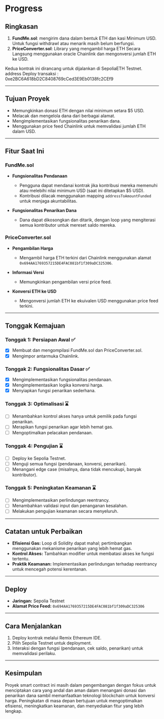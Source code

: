 # Progress

## Ringkasan
1. **FundMe.sol**: mengirim dana dalam bentuk ETH dan kasi Minimum USD. Untuk fungsi withdrawl atau menarik masih belum berfungsi.
2. **PriceConverter.sol**: Library yang mengambil harga ETH Secara Langsung menggunakan oracle Chainlink dan mengonversi jumlah ETH ke USD.

Kedua kontrak ini dirancang untuk dijalankan di SepoliaETH Testnet.
address Deploy transaksi : 0xe2BC6A618bD2C8408769cCed3E9Eb0138fc2CEf9

---

## Tujuan Proyek
- Memungkinkan donasi ETH dengan nilai minimum setara $5 USD.
- Melacak dan mengelola dana dari berbagai alamat.
- Mengimplementasikan fungsionalitas penarikan dana.
- Menggunakan price feed Chainlink untuk memvalidasi jumlah ETH dalam USD.

---

## Fitur Saat Ini

### FundMe.sol
- **Fungsionalitas Pendanaan**
  - Pengguna dapat mendanai kontrak jika kontribusi mereka memenuhi atau melebihi nilai minimum USD (saat ini ditetapkan $5 USD).
  - Kontribusi dilacak menggunakan mapping `addressToAmountFunded` untuk menjaga akuntabilitas.

- **Fungsionalitas Penarikan Dana**
  - Dana dapat dikosongkan dan ditarik, dengan loop yang mengiterasi semua kontributor untuk mereset saldo mereka.

### PriceConverter.sol
- **Pengambilan Harga**
  - Mengambil harga ETH terkini dari Chainlink menggunakan alamat `0x694AA1769357215DE4FAC081bf1f309aDC325306`.

- **Informasi Versi**
  - Memungkinkan pengambilan versi price feed.

- **Konversi ETH ke USD**
  - Mengonversi jumlah ETH ke ekuivalen USD menggunakan price feed terkini.

---

## Tonggak Kemajuan

### Tonggak 1: Persiapan Awal ✅
- [x] Membuat dan mengompilasi FundMe.sol dan PriceConverter.sol.
- [x] Mengimpor antarmuka Chainlink.

### Tonggak 2: Fungsionalitas Dasar ✅
- [x] Mengimplementasikan fungsionalitas pendanaan.
- [x] Mengimplementasikan logika konversi harga.
- [x] Menyiapkan fungsi penarikan sederhana.

### Tonggak 3: Optimalisasi ⌛
- [ ] Menambahkan kontrol akses hanya untuk pemilik pada fungsi penarikan.
- [ ] Merapikan fungsi penarikan agar lebih hemat gas.
- [ ] Mengoptimalkan pelacakan pendanaan.

### Tonggak 4: Pengujian ⌛
- [ ] Deploy ke Sepolia Testnet.
- [ ] Menguji semua fungsi (pendanaan, konversi, penarikan).
- [ ] Menangani edge case (misalnya, dana tidak mencukupi, banyak kontributor).

### Tonggak 5: Peningkatan Keamanan ⌛
- [ ] Mengimplementasikan perlindungan reentrancy.
- [ ] Menambahkan validasi input dan penanganan kesalahan.
- [ ] Melakukan pengujian keamanan secara menyeluruh.

---

## Catatan untuk Perbaikan
- **Efisiensi Gas:** Loop di Solidity dapat mahal; pertimbangkan menggunakan mekanisme penarikan yang lebih hemat gas.
- **Kontrol Akses:** Tambahkan modifier untuk membatasi akses ke fungsi tertentu.
- **Praktik Keamanan:** Implementasikan perlindungan terhadap reentrancy untuk mencegah potensi kerentanan.

---

## Deploy
- **Jaringan:** Sepolia Testnet
- **Alamat Price Feed:** `0x694AA1769357215DE4FAC081bf1f309aDC325306`

---

## Cara Menjalankan
1. Deploy kontrak melalui Remix Ethereum IDE.
2. Pilih Sepolia Testnet untuk deployment.
3. Interaksi dengan fungsi (pendanaan, cek saldo, penarikan) untuk memvalidasi perilaku.

---

## Kesimpulan
Proyek smart contract ini masih dalam pengembangan dengan fokus untuk menciptakan cara yang andal dan aman dalam menangani donasi dan penarikan dana sambil memanfaatkan teknologi blockchain untuk konversi harga. Peningkatan di masa depan bertujuan untuk mengoptimalkan efisiensi, meningkatkan keamanan, dan menyediakan fitur yang lebih lengkap.

